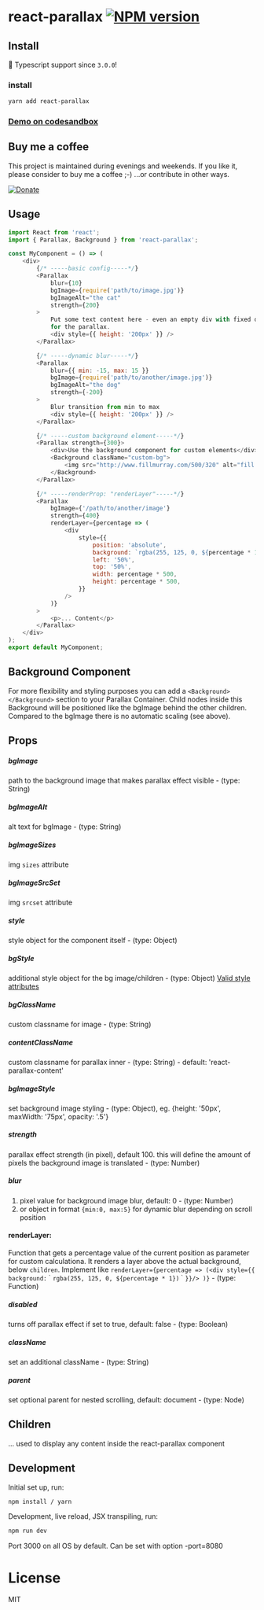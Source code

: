 # react-parallax [![NPM version][npm-image]][npm-url]

## Install

🎉 Typescript support since `3.0.0`!

### install

```sh
yarn add react-parallax
```

### [Demo on codesandbox](https://codesandbox.io/embed/r0yEkozrw?view=preview)

## Buy me a coffee

This project is maintained during evenings and weekends. If you like it, please consider to buy me a coffee ;-) ...or contribute in other ways.

<a href="https://www.buymeacoffee.com/rrutsche" target="_blank"><img src="https://www.buymeacoffee.com/assets/img/custom_images/orange_img.png" alt="Donate" style="height: auto !important;width: auto !important;" ></a>

## Usage

```javascript
import React from 'react';
import { Parallax, Background } from 'react-parallax';

const MyComponent = () => (
    <div>
        {/* -----basic config-----*/}
        <Parallax
            blur={10}
            bgImage={require('path/to/image.jpg')}
            bgImageAlt="the cat"
            strength={200}
        >
            Put some text content here - even an empty div with fixed dimensions to have a height
            for the parallax.
            <div style={{ height: '200px' }} />
        </Parallax>

        {/* -----dynamic blur-----*/}
        <Parallax
            blur={{ min: -15, max: 15 }}
            bgImage={require('path/to/another/image.jpg')}
            bgImageAlt="the dog"
            strength={-200}
        >
            Blur transition from min to max
            <div style={{ height: '200px' }} />
        </Parallax>

        {/* -----custom background element-----*/}
        <Parallax strength={300}>
            <div>Use the background component for custom elements</div>
            <Background className="custom-bg">
                <img src="http://www.fillmurray.com/500/320" alt="fill murray" />
            </Background>
        </Parallax>

        {/* -----renderProp: "renderLayer"-----*/}
        <Parallax
            bgImage={'/path/to/another/image'}
            strength={400}
            renderLayer={percentage => (
                <div
                    style={{
                        position: 'absolute',
                        background: `rgba(255, 125, 0, ${percentage * 1})`,
                        left: '50%',
                        top: '50%',
                        width: percentage * 500,
                        height: percentage * 500,
                    }}
                />
            )}
        >
            <p>... Content</p>
        </Parallax>
    </div>
);
export default MyComponent;
```

## Background Component

For more flexibility and styling purposes you can add a `<Background></Background>` section to your Parallax Container. Child nodes inside this Background will be positioned like the bgImage behind the other children. Compared to the bgImage there is no automatic scaling (see above).

## Props

##### bgImage

path to the background image that makes parallax effect visible - (type: String)

##### bgImageAlt

alt text for bgImage - (type: String)

##### bgImageSizes

img `sizes` attribute

##### bgImageSrcSet

img `srcset` attribute

##### style

style object for the component itself - (type: Object)

##### bgStyle

additional style object for the bg image/children - (type: Object)
[Valid style attributes](https://developer.mozilla.org/en-US/docs/Web/CSS/CSS_Properties_Reference)

##### bgClassName

custom classname for image - (type: String)

##### contentClassName

custom classname for parallax inner - (type: String) - default: 'react-parallax-content'

##### bgImageStyle

set background image styling - (type: Object), eg. {height: '50px', maxWidth: '75px', opacity: '.5'}

##### strength

parallax effect strength (in pixel), default 100. this will define the amount of pixels the background image is translated - (type: Number)

##### blur

1. pixel value for background image blur, default: 0 - (type: Number)
2. or object in format `{min:0, max:5}` for dynamic blur depending on scroll position

#### renderLayer:

Function that gets a percentage value of the current position as parameter for custom calculationa. It renders a layer above the actual background, below `children`. Implement like `renderLayer={percentage => (<div style={{ background:｀rgba(255, 125, 0, ${percentage * 1})｀}}/> )}` - (type: Function)

##### disabled

turns off parallax effect if set to true, default: false - (type: Boolean)

##### className

set an additional className - (type: String)

##### parent

set optional parent for nested scrolling, default: document - (type: Node)

## Children

... used to display any content inside the react-parallax component

## Development

Initial set up, run:

```sh
npm install / yarn
```

Development, live reload, JSX transpiling, run:

```sh
npm run dev
```

Port 3000 on all OS by default. Can be set with option -port=8080

# License

MIT

[npm-image]: https://img.shields.io/npm/v/react-parallax.svg?style=flat-square
[npm-url]: https://www.npmjs.com/package/react-parallax
